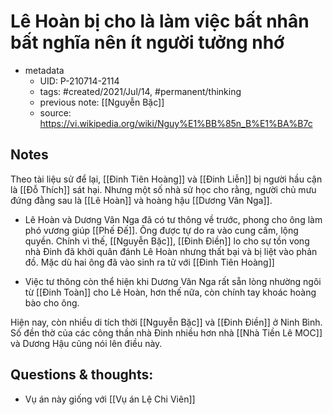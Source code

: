 # Lê Hoàn bị cho là làm việc bất nhân bất nghĩa nên ít người tưởng nhớ

- metadata
	- UID: P-210714-2114
	- tags: #created/2021/Jul/14, #permanent/thinking
	- previous note: [[Nguyễn Bặc]]
	- source: https://vi.wikipedia.org/wiki/Nguy%E1%BB%85n_B%E1%BA%B7c

## Notes
Theo tài liệu sử để lại, [[Đinh Tiên Hoàng]] và [[Đinh Liễn]] bị người hầu cận là [[Đỗ Thích]] sát hại. Nhưng một số nhà sử học cho rằng, người chủ mưu đứng đằng sau là [[Lê Hoàn]] và hoàng hậu [[Dương Vân Nga]]. 

- Lê Hoàn và Dương Vân Nga đã có tư thông về trước, phong cho ông làm phó vương giúp [[Phế Đế]]. Ông được tự do ra vào cung cấm, lộng quyền. Chính vì thế, [[Nguyễn Bặc]], [[Đinh Điền]] lo cho sự tồn vong nhà Đinh đã khởi quân đánh Lê Hoàn nhưng thất bại và bị liệt vào phản đồ. Mặc dù hai ông đã vào sinh ra tử với [[Đinh Tiên Hoàng]]

- Việc tư thông còn thể hiện khi Dương Vân Nga rất sẵn lòng nhường ngôi từ [[Đinh Toàn]] cho Lê Hoàn, hơn thế nữa, còn chính tay khoác hoàng bào cho ông. 

Hiện nay, còn nhiều di tích thời [[Nguyễn Bặc]] và [[Đinh Điền]] ở Ninh Bình. Số đền thờ của các công thần nhà Đinh nhiều hơn nhà [[Nhà Tiền Lê MOC]] và Dương Hậu cũng nói lên điều này.

## Questions & thoughts:
- Vụ án này giống với [[Vụ án Lệ Chi Viên]]
